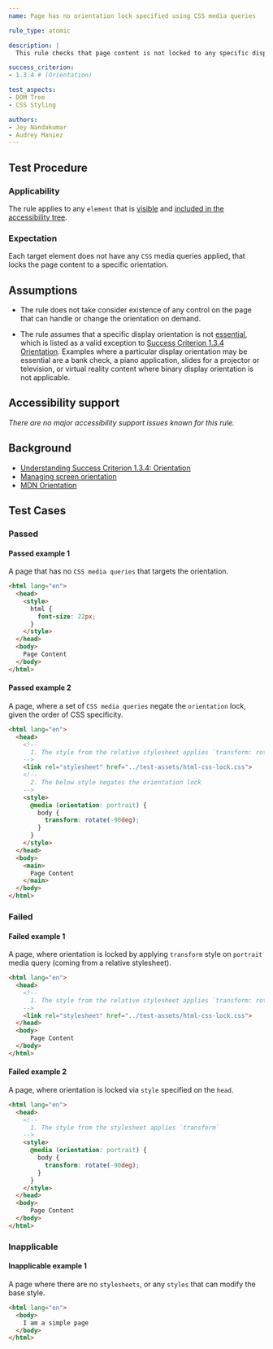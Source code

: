 ```yaml
---
name: Page has no orientation lock specified using CSS media queries

rule_type: atomic

description: |
  This rule checks that page content is not locked to any specific display orientation using CSS media queries, and the content is operable in all display orientations.

success_criterion:
- 1.3.4 # (Orientation)

test_aspects:
- DOM Tree
- CSS Styling

authors:
- Jey Nandakumar
- Audrey Maniez
---
```


## Test Procedure

### Applicability

The rule applies to any `element` that is [visible](#visible) and [included in the accessibility tree](#included-in-the-accessibility-tree).

### Expectation

Each target element does not have any `CSS` media queries applied, that locks the page content to a specific orientation.

## Assumptions

- The rule does not take consider existence of any control on the page that can handle or change the orientation on demand.

- The rule assumes that a specific display orientation is not [essential](https://www.w3.org/TR/WCAG21/#dfn-essential), which is listed as a valid exception to [Success Criterion 1.3.4 Orientation]((https://www.w3.org/WAI/WCAG21/Understanding/orientation.html)). Examples where a particular display orientation may be essential are a bank check, a piano application, slides for a projector or television, or virtual reality content where binary display orientation is not applicable.

## Accessibility support

*There are no major accessibility support issues known for this rule.*

## Background

- [Understanding Success Criterion 1.3.4: Orientation](https://www.w3.org/WAI/WCAG21/Understanding/orientation.html)
- [Managing screen orientation](https://developer.mozilla.org/en-US/docs/Web/API/CSS_Object_Model/Managing_screen_orientation)
- [MDN Orientation](https://developer.mozilla.org/en-US/docs/Web/CSS/@media/orientation)

## Test Cases

### Passed

#### Passed example 1

A page that has no `CSS media queries` that targets the orientation.

```html
<html lang="en">
  <head>
    <style>
      html {
        font-size: 22px;
      }
    </style>
  </head>
  <body>
    Page Content
  </body>
</html>
```

#### Passed example 2

A page, where a set of `CSS media queries` negate the `orientation` lock, given the order of CSS specificity.

```html
<html lang="en">
  <head>
    <!--
      1. The style from the relative stylesheet applies `transform: rotate(90deg)`
    -->
    <link rel="stylesheet" href="../test-assets/html-css-lock.css">
    <!--
      2. The below style negates the orientation lock
    -->
    <style>
      @media (orientation: portrait) {
        body {
          transform: rotate(-90deg);
        }
      }
    </style>
  </head>
  <body>
    <main>
      Page Content
    </main>
  </body>
</html>
```

### Failed

#### Failed example 1

A page, where orientation is locked by applying `transform` style on `portrait` media query (coming from a relative stylesheet).

```html
<html lang="en">
  <head>
    <!--
      1. The style from the relative stylesheet applies `transform: rotate(90deg)`
    -->
    <link rel="stylesheet" href="../test-assets/html-css-lock.css">
  </head>
  <body>
      Page Content
  </body>
</html>
```

#### Failed example 2

A page, where orientation is locked via `style` specified on the `head`.

```html
<html lang="en">
  <head>
    <!--
      1. The style from the stylesheet applies `transform`
    -->
    <style>
      @media (orientation: portrait) {
        body {
          transform: rotate(-90deg);
        }
      }
    </style>
  </head>
  <body>
      Page Content
  </body>
</html>
```

### Inapplicable

#### Inapplicable example 1

A page where there are no `stylesheets`, or any `styles` that can modify the base style.

```html
<html lang="en">
  <body>
    I am a simple page
  </body>
</html>
```